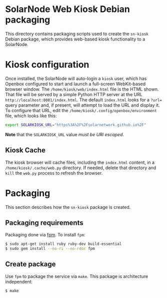 # SolarNode Web Kiosk Debian packaging

This directory contains packaging scripts used to create the `sn-kiosk` Debian package, which
provides web-based kiosk functionality to a SolarNode.

# Kiosk configuration

Once installed, the SolarNode will auto-login a `kiosk` user, which has Openbox configured to start
and launch a full-screen WebKit-based browser window. The `/home/kiosk/web/index.html` file is the
HTML shown. That file will be served by a simple Python HTTP server at the URL
`http://localhost:8081/index.html`. The default `index.html` looks for a `?url=` query parameter
and, if present, will attempt to load the URL and display it. To configure that URL, edit the 
`/home/kiosk/.config/openbox/environment` file, which looks like this:

```sh
export SOLARKIOSK_URL="https%3A%2F%2Fsolarnetwork.github.io%2F"
```

**Note** that the `SOLARKIOSK_URL` value _must be URI escaped_.

## Kiosk Cache

The kiosk browser will cache files, including the `index.html` content, in a 
`/home/kiosk/.cache/web.py` directory. If needed, delete that directory and `kill` the `web.py`
process to refresh the browser.

# Packaging

This section describes how the `sn-kiosk` package is created.

## Packaging requirements

Packaging done via [fpm][fpm]. To install `fpm`:

```sh
$ sudo apt-get install ruby ruby-dev build-essential
$ sudo gem install --no-ri --no-rdoc fpm
```

## Create package

Use `fpm` to package the service via `make`. This package is architecture independent:

```sh
$ make
```

[fpm]: https://github.com/jordansissel/fpm
